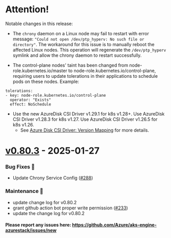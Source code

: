 
# Attention!

Notable changes in this release:
- The `chrony` daemon on a Linux node may fail to restart with error message: `"Could not open /dev/ptp_hyperv: No such file or directory"`.
The workaround for this issue is to manually reboot the affected Linux nodes.
This operation will regenerate the `/dev/ptp_hyperv` symlink and allow the chrony daemon to restart successfully.

- The control-plane nodes' taint has been changed from node-role.kubernetes.io/master to node-role.kubernetes.io/control-plane, requiring users to update tolerations in their applications to schedule pods on these nodes. Example:


```
tolerations:
- key: node-role.kubernetes.io/control-plane
  operator: "Exists"
  effect: NoSchedule

```
- Use the new AzureDisk CSI Driver v1.29.1 for k8s v1.28+. Use AzureDisk CSI Driver v1.28.3 for k8s v1.27. Use AzureDisk CSI Driver v1.26.5 for k8s v1.26.
  - See [Azure Disk CSI Driver: Version Mapping](../docs/topics/azure-stack.md#azure-disk-csi-driver-version-mapping) for more details.

<a name="v0.80.3"></a>
# [v0.80.3] - 2025-01-27
### Bug Fixes 🐞
- Update Chrony Service Config ([#288](https://github.com/Azure/aks-engine-azurestack/issues/288))

### Maintenance 🔧
- update change log for v0.80.2
- grant github action bot proper write permission ([#233](https://github.com/Azure/aks-engine-azurestack/issues/233))
- update the change log for v0.80.2

#### Please report any issues here: https://github.com/Azure/aks-engine-azurestack/issues/new
[Unreleased]: https://github.com/Azure/aks-engine-azurestack/compare/v0.80.3...HEAD
[v0.80.3]: https://github.com/Azure/aks-engine-azurestack/compare/v0.81.1...v0.80.3
